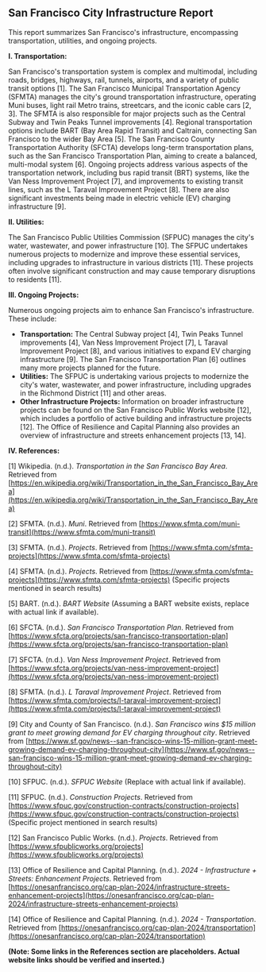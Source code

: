 ## San Francisco City Infrastructure Report

This report summarizes San Francisco's infrastructure, encompassing transportation, utilities, and ongoing projects.

**I. Transportation:**

San Francisco's transportation system is complex and multimodal, including roads, bridges, highways, rail, tunnels, airports, and a variety of public transit options [1].  The San Francisco Municipal Transportation Agency (SFMTA) manages the city's ground transportation infrastructure, operating Muni buses, light rail Metro trains, streetcars, and the iconic cable cars [2, 3].  The SFMTA is also responsible for major projects such as the Central Subway and Twin Peaks Tunnel improvements [4].  Regional transportation options include BART (Bay Area Rapid Transit) and Caltrain, connecting San Francisco to the wider Bay Area [5].  The San Francisco County Transportation Authority (SFCTA) develops long-term transportation plans, such as the San Francisco Transportation Plan, aiming to create a balanced, multi-modal system [6].  Ongoing projects address various aspects of the transportation network, including bus rapid transit (BRT) systems, like the Van Ness Improvement Project [7], and improvements to existing transit lines, such as the L Taraval Improvement Project [8].  There are also significant investments being made in electric vehicle (EV) charging infrastructure [9].

**II. Utilities:**

The San Francisco Public Utilities Commission (SFPUC) manages the city's water, wastewater, and power infrastructure [10].  The SFPUC undertakes numerous projects to modernize and improve these essential services, including upgrades to infrastructure in various districts [11].  These projects often involve significant construction and may cause temporary disruptions to residents [11].

**III. Ongoing Projects:**

Numerous ongoing projects aim to enhance San Francisco's infrastructure.  These include:

*   **Transportation:**  The Central Subway project [4], Twin Peaks Tunnel improvements [4], Van Ness Improvement Project [7], L Taraval Improvement Project [8], and various initiatives to expand EV charging infrastructure [9].  The San Francisco Transportation Plan [6] outlines many more projects planned for the future.
*   **Utilities:**  The SFPUC is undertaking various projects to modernize the city's water, wastewater, and power infrastructure, including upgrades in the Richmond District [11] and other areas.
*   **Other Infrastructure Projects:**  Information on broader infrastructure projects can be found on the San Francisco Public Works website [12], which includes a portfolio of active building and infrastructure projects [12]. The Office of Resilience and Capital Planning also provides an overview of infrastructure and streets enhancement projects [13, 14].


**IV. References:**

[1] Wikipedia. (n.d.). *Transportation in the San Francisco Bay Area*. Retrieved from [https://en.wikipedia.org/wiki/Transportation_in_the_San_Francisco_Bay_Area](https://en.wikipedia.org/wiki/Transportation_in_the_San_Francisco_Bay_Area)

[2] SFMTA. (n.d.). *Muni*. Retrieved from [https://www.sfmta.com/muni-transit](https://www.sfmta.com/muni-transit)

[3] SFMTA. (n.d.). *Projects*. Retrieved from [https://www.sfmta.com/sfmta-projects](https://www.sfmta.com/sfmta-projects)

[4] SFMTA. (n.d.). *Projects*. Retrieved from [https://www.sfmta.com/sfmta-projects](https://www.sfmta.com/sfmta-projects) (Specific projects mentioned in search results)

[5] BART. (n.d.). *BART Website* (Assuming a BART website exists,  replace with actual link if available).

[6] SFCTA. (n.d.). *San Francisco Transportation Plan*. Retrieved from [https://www.sfcta.org/projects/san-francisco-transportation-plan](https://www.sfcta.org/projects/san-francisco-transportation-plan)

[7] SFCTA. (n.d.). *Van Ness Improvement Project*. Retrieved from [https://www.sfcta.org/projects/van-ness-improvement-project](https://www.sfcta.org/projects/van-ness-improvement-project)

[8] SFMTA. (n.d.). *L Taraval Improvement Project*. Retrieved from [https://www.sfmta.com/projects/l-taraval-improvement-project](https://www.sfmta.com/projects/l-taraval-improvement-project)

[9] City and County of San Francisco. (n.d.). *San Francisco wins $15 million grant to meet growing demand for EV charging throughout city*. Retrieved from [https://www.sf.gov/news--san-francisco-wins-15-million-grant-meet-growing-demand-ev-charging-throughout-city](https://www.sf.gov/news--san-francisco-wins-15-million-grant-meet-growing-demand-ev-charging-throughout-city)

[10] SFPUC. (n.d.). *SFPUC Website* (Replace with actual link if available).

[11] SFPUC. (n.d.). *Construction Projects*. Retrieved from [https://www.sfpuc.gov/construction-contracts/construction-projects](https://www.sfpuc.gov/construction-contracts/construction-projects) (Specific project mentioned in search results)

[12] San Francisco Public Works. (n.d.). *Projects*. Retrieved from [https://www.sfpublicworks.org/projects](https://www.sfpublicworks.org/projects)

[13] Office of Resilience and Capital Planning. (n.d.). *2024 - Infrastructure + Streets: Enhancement Projects*. Retrieved from [https://onesanfrancisco.org/cap-plan-2024/infrastructure-streets-enhancement-projects](https://onesanfrancisco.org/cap-plan-2024/infrastructure-streets-enhancement-projects)

[14] Office of Resilience and Capital Planning. (n.d.). *2024 - Transportation*. Retrieved from [https://onesanfrancisco.org/cap-plan-2024/transportation](https://onesanfrancisco.org/cap-plan-2024/transportation)


**(Note:  Some links in the References section are placeholders.  Actual website links should be verified and inserted.)**